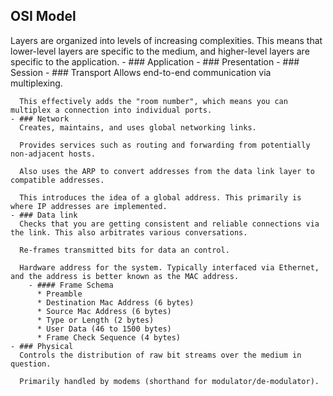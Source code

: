 ## OSI Model
Layers are organized into levels of increasing complexities. This means that lower-level layers are specific to the medium, and higher-level layers are specific to the application.
	- ### Application
	- ### Presentation
	- ### Session
	- ### Transport
	  Allows end-to-end communication via multiplexing.
	  
	  This effectively adds the "room number", which means you can multiplex a connection into individual ports.
	- ### Network
	  Creates, maintains, and uses global networking links.
	  
	  Provides services such as routing and forwarding from potentially non-adjacent hosts.
	  
	  Also uses the ARP to convert addresses from the data link layer to compatible addresses.
	  
	  This introduces the idea of a global address. This primarily is where IP addresses are implemented.
	- ### Data link
	  Checks that you are getting consistent and reliable connections via the link. This also arbitrates various conversations.
	  
	  Re-frames transmitted bits for data an control.
	  
	  Hardware address for the system. Typically interfaced via Ethernet, and the address is better known as the MAC address.
		- #### Frame Schema
		  * Preamble
		  * Destination Mac Address (6 bytes)
		  * Source Mac Address (6 bytes)
		  * Type or Length (2 bytes)
		  * User Data (46 to 1500 bytes)
		  * Frame Check Sequence (4 bytes)
	- ### Physical
	  Controls the distribution of raw bit streams over the medium in question.
	  
	  Primarily handled by modems (shorthand for modulator/de-modulator).